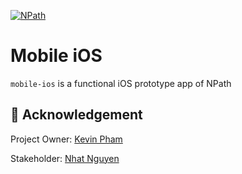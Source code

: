 [![NPath](https://raw.githubusercontent.com/npathhq/design/master/banner/npath-banner-github.png)](https://npath.io)


# Mobile iOS

`mobile-ios` is a functional iOS prototype app of NPath


## 🎩 Acknowledgement

Project Owner: [Kevin Pham](https://github.com/PatriciaCR)

Stakeholder: [Nhat Nguyen](https://github.com/nattwasm)
